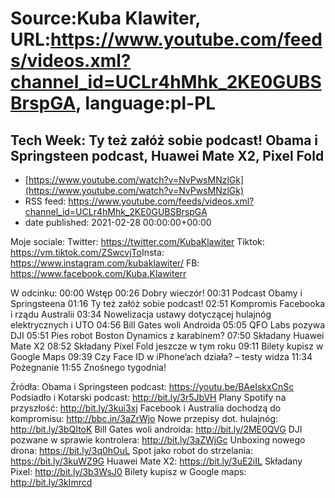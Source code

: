 # Source:Kuba Klawiter, URL:https://www.youtube.com/feeds/videos.xml?channel_id=UCLr4hMhk_2KE0GUBSBrspGA, language:pl-PL

## Tech Week: Ty też załóż sobie podcast! Obama i Springsteen podcast, Huawei Mate X2, Pixel Fold
 - [https://www.youtube.com/watch?v=NvPwsMNzlGk](https://www.youtube.com/watch?v=NvPwsMNzlGk)
 - RSS feed: https://www.youtube.com/feeds/videos.xml?channel_id=UCLr4hMhk_2KE0GUBSBrspGA
 - date published: 2021-02-28 00:00:00+00:00

Moje sociale: 
Twitter: https://twitter.com/KubaKlawiter
Tiktok: https://vm.tiktok.com/ZSwcvjTo​
Insta: https://www.instagram.com/kubaklawiter/
FB: https://www.facebook.com/Kuba.Klawiterr

W odcinku:
00:00 Wstęp
00:26 Dobry wieczór!
00:31 Podcast Obamy i Springsteena
01:16 Ty też załóż sobie podcast!
02:51 Kompromis Facebooka i rządu Australii
03:34 Nowelizacja ustawy dotyczącej hulajnóg elektrycznych i UTO
04:56 Bill Gates woli Androida
05:05 QFO Labs pozywa DJI
05:51 Pies robot Boston Dynamics z karabinem?
07:50 Składany Huawei Mate X2
08:52 Składany Pixel Fold jeszcze w tym roku
09:11 Bilety kupisz w Google Maps
09:39 Czy Face ID w iPhone’ach działa? – testy widza
11:34 Pożegnanie
11:55 Znośnego tygodnia!

Źródła:
Obama i Springsteen podcast: https://youtu.be/BAeIskxCnSc
Podsiadło i Kotarski podcast: http://bit.ly/3r5JbVH
Plany Spotify na przyszłość: http://bit.ly/3kui3xj
Facebook i Australia dochodzą do kompromisu: http://bbc.in/3aZrWjo
Nowe przepisy dot. hulajnóg: http://bit.ly/3bQItoK
Bill Gates woli androida: http://bit.ly/2ME0QVG
DJI pozwane w sprawie kontrolera: http://bit.ly/3aZWjGc
Unboxing nowego drona: https://bit.ly/3q0hOuL
Spot jako robot do strzelania: https://bit.ly/3kuWZ9G
Huawei Mate X2: https://bit.ly/3uE2iIL
Składany Pixel: http://bit.ly/3b3WsJ0
Bilety kupisz w Google maps: http://bit.ly/3kImrcd


